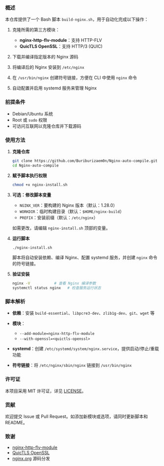 ### 概述

本仓库提供了一个 Bash 脚本 `build-nginx.sh`，用于自动化完成以下操作：

1. 克隆所需的第三方模块：

   * **nginx-http-flv-module**：支持 HTTP-FLV
   * **QuicTLS OpenSSL**：支持 HTTP/3 (QUIC)
2. 下载并编译指定版本的 Nginx 源码
3. 将编译后的 Nginx 安装到 `/etc/nginx`
4. 在 `/usr/bin/nginx` 创建符号链接，方便在 CLI 中使用 `nginx` 命令
5. 自动配置并启用 systemd 服务来管理 Nginx

### 前提条件

* Debian/Ubuntu 系统
* Root 或 `sudo` 权限
* 可访问互联网以克隆仓库并下载源码

### 使用方法

1. **克隆仓库**

   ```bash
   git clone https://github.com/Buriburizaem0n/Nginx-auto-compile.git
   cd Nginx-auto-compile
   ```

2. **赋予脚本执行权限**

   ```bash
   chmod +x nginx-install.sh
   ```

3. **可选：修改脚本变量**

   * `NGINX_VER`：要构建的 Nginx 版本（默认：1.28.0）
   * `WORKDIR`：临时构建目录（默认：`$HOME/nginx-build`）
   * `PREFIX`：安装前缀（默认：`/etc/nginx`）

   如需更改，请编辑 `nginx-install.sh` 顶部的变量。

4. **运行脚本**

   ```bash
   ./nginx-install.sh
   ```

   脚本将自动安装依赖、编译 Nginx、配置 systemd 服务，并创建 `nginx` 命令的符号链接。

5. **验证安装**

   ```bash
   nginx -V           # 查看 Nginx 编译参数
   systemctl status nginx   # 检查服务运行状态
   ```

### 脚本解析

* **依赖**：安装 `build-essential`、`libpcre3-dev`、`zlib1g-dev`、`git`、`wget` 等
* **模块**：

  * `--add-module=nginx-http-flv-module`
  * `--with-openssl=<quictls-openssl>`
* **systemd**：创建 `/etc/systemd/system/nginx.service`，提供启动/停止/重载功能
* **符号链接**：将 `/etc/nginx/sbin/nginx` 链接到 `/usr/bin/nginx`

### 许可证

本项目采用 MIT 许可证，详见 [LICENSE](LICENSE)。

### 贡献

欢迎提交 Issue 或 Pull Request。如添加新模块或选项，请同时更新脚本和 README。

### 致谢

* [nginx-http-flv-module](https://github.com/winshining/nginx-http-flv-module)
* [QuicTLS OpenSSL](https://github.com/quictls/openssl)
* [nginx.org](http://nginx.org) 源码分发

